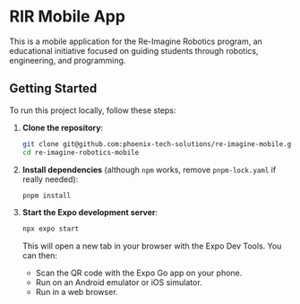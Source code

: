 # RIR Mobile App

This is a mobile application for the Re-Imagine Robotics program, an educational initiative focused on guiding students through robotics, engineering, and programming.

## Getting Started

To run this project locally, follow these steps:

1.  **Clone the repository**:

    ```bash
    git clone git@github.com:phoenix-tech-solutions/re-imagine-mobile.git
    cd re-imagine-robotics-mobile
    ```

2.  **Install dependencies** (although `npm` works, remove `pnpm-lock.yaml` if really needed):

    ```bash
    pnpm install
    ```

3.  **Start the Expo development server**:

    ```bash
    npx expo start
    ```

    This will open a new tab in your browser with the Expo Dev Tools. You can then:
    - Scan the QR code with the Expo Go app on your phone.
    - Run on an Android emulator or iOS simulator.
    - Run in a web browser.
